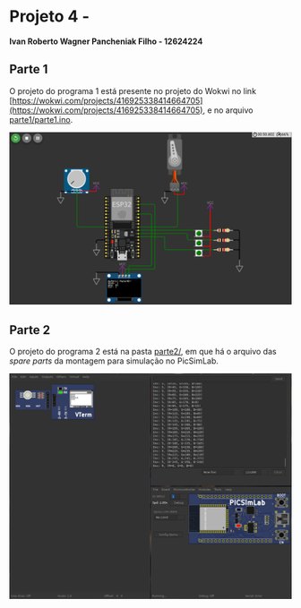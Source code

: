 # Projeto 4 - 

**Ivan Roberto Wagner Pancheniak Filho - 12624224**

## Parte 1

O projeto do programa 1 está presente no projeto do Wokwi no link [https://wokwi.com/projects/416925338414664705](https://wokwi.com/projects/416925338414664705), e no arquivo [parte1/parte1.ino](parte1.ino).

![parte1](parte1.png)

## Parte 2

O projeto do programa 2 está na pasta [parte2/](parte2/), em que há o arquivo das _spare parts_ da montagem para simulação no PicSimLab.

![parte2](parte2.png)



